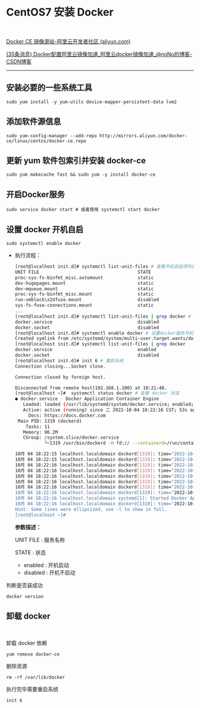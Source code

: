 # CentOS7 安装 Docker

‍

[Docker CE 镜像源站-阿里云开发者社区 (aliyun.com)](https://developer.aliyun.com/article/110806)

[(35条消息) Docker配置阿里云镜像加速_阿里云docker镜像加速_@noNo的博客-CSDN博客](https://blog.csdn.net/m0_46665077/article/details/124248727)

---

## 安装必要的一些系统工具

```shell
sudo yum install -y yum-utils device-mapper-persistent-data lvm2
```

## 添加软件源信息

```shell
sudo yum-config-manager --add-repo http://mirrors.aliyun.com/docker-ce/linux/centos/docker-ce.repo
```

## 更新 yum 软件包索引并安装 docker-ce

```shell
sudo yum makecache fast && sudo yum -y install docker-ce
```

## 开启Docker服务

```shell
sudo service docker start # 或者使用 systemctl start docker
```

## 设置 docker 开机自启

```shell
sudo systemctl enable docker
```

* 执行流程：

  ```bash
  [root@localhost init.d]# systemctl list-unit-files # 查看开机自启项列表
  UNIT FILE                                     STATE   
  proc-sys-fs-binfmt_misc.automount             static  
  dev-hugepages.mount                           static  
  dev-mqueue.mount                              static  
  proc-sys-fs-binfmt_misc.mount                 static  
  run-vmblock\x2dfuse.mount                     disabled
  sys-fs-fuse-connections.mount                 static  
  ...
  [root@localhost init.d]# systemctl list-unit-files | grep docker # 查询状态筛选服务
  docker.service                                disabled
  docker.socket                                 disabled
  [root@localhost init.d]# systemctl enable docker # 设置docker服务开机启动
  Created symlink from /etc/systemd/system/multi-user.target.wants/docker.service to /usr/lib/systemd/system/docker.service.
  [root@localhost init.d]# systemctl list-unit-files | grep docker
  docker.service                                enabled 
  docker.socket                                 disabled
  [root@localhost init.d]# init 6 # 重启系统
  Connection closing...Socket close.

  Connection closed by foreign host.

  Disconnected from remote host(192.168.1.100) at 18:21:48.
  [root@localhost ~]#  systemctl status docker # 查看 docker 状态
  ● docker.service - Docker Application Container Engine
     Loaded: loaded (/usr/lib/systemd/system/docker.service; enabled; vendor preset: disabled)
     Active: active (running) since 二 2022-10-04 18:22:16 CST; 53s ago
       Docs: https://docs.docker.com
   Main PID: 1319 (dockerd)
      Tasks: 11
     Memory: 96.2M
     CGroup: /system.slice/docker.service
             └─1319 /usr/bin/dockerd -H fd:// --containerd=/run/containerd/containerd.sock

  10月 04 18:22:15 localhost.localdomain dockerd[1319]: time="2022-10-04T18:22:15.702633344..."
  10月 04 18:22:15 localhost.localdomain dockerd[1319]: time="2022-10-04T18:22:15.745525782..."
  10月 04 18:22:16 localhost.localdomain dockerd[1319]: time="2022-10-04T18:22:16.055185788..."
  10月 04 18:22:16 localhost.localdomain dockerd[1319]: time="2022-10-04T18:22:16.203268252..."
  10月 04 18:22:16 localhost.localdomain dockerd[1319]: time="2022-10-04T18:22:16.291487816..."
  10月 04 18:22:16 localhost.localdomain dockerd[1319]: time="2022-10-04T18:22:16.378593826..."
  10月 04 18:22:16 localhost.localdomain dockerd[1319]: time="2022-10-04T18:22:16.441026971...8
  10月 04 18:22:16 localhost.localdomain dockerd[1319]: time="2022-10-04T18:22:16.441153515..."
  10月 04 18:22:16 localhost.localdomain systemd[1]: Started Docker Application Container ...e.
  10月 04 18:22:16 localhost.localdomain dockerd[1319]: time="2022-10-04T18:22:16.461010934..."
  Hint: Some lines were ellipsized, use -l to show in full.
  [root@localhost ~]#
  ```

  **参数描述：**

  UNIT FILE : 服务名称

  STATE : 状态

  * enabled : 开机启动
  * disabled : 开机不启动

判断是否装成功

```shell
docker version
```

## 卸载 docker

‍

卸载 docker 依赖

```shell
yum remove docker-ce
```

删除资源

```shell
rm -rf /var/lib/docker
```

执行完毕需要重启系统

```shell
init 6
```

‍
